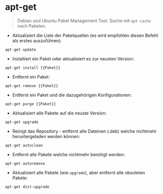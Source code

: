 # apt-get

> Debian und Ubuntu Paket Management Tool.
> Suche mit `apt-cache` nach Paketen.

- Aktualisiert die Liste der Paketquellen (es wird empfohlen diesen Befehl als erstes auszuführen):

`apt-get update`

- Installiert ein Paket oder aktualisiert es zur neusten Version:

`apt-get install {{Paket}}`

- Entfernt ein Paket:

`apt-get remove {{Paket}}`

- Entfernt ein Paket und die dazugehörigen Konfigurationen:

`apt-get purge {{Paket}}`

- Aktualisiert alle Pakete auf die neuste Version:

`apt-get upgrade`

- Reinigt das Repository - entfernt alle Dateinen (.deb) welche nichtmehr heruntergeladen werden können:

`apt-get autoclean`

- Entfernt alle Pakete welche nichtmehr benötigt werden:

`apt-get autoremove`

- Aktualisiert alle Pakete (wie `upgrade`), aber entfernt alle obsoleten Pakete:

`apt-get dist-upgrade`

